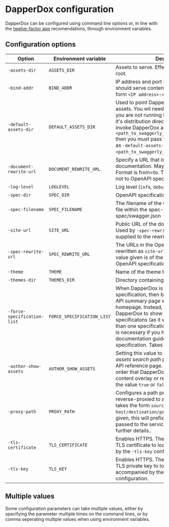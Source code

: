 # DapperDox configuration

DapperDox can be configured using command line options or, in line with the [twelve-factor app](https://12factor.net/) recomendations, through environment variables. 

## Configuration options

| Option | Environment variable | Description |
| ------ | -------------------- | ----------- |
| `-assets-dir` | `ASSETS_DIR` | Assets to serve. Effectively the document root. |
| `-bind-addr` | `BIND_ADDR` | IP address and port number that DapperDox should serve content from. Value takes the form `<IP address>:<port>`. |
| `-default-assets-dir` | `DEFAULT_ASSETS_DIR` | Used to point DapperDox at its default assets. You wil need to provide this option if you are not running DapperDox from within it's distribution directory. For example, if you invoke DapperDox as `<path_to_swaggerly_distribution>/swaggerly` then you must pass this configuration option as `-default-assets-dir=<path_to_swaggerly_distribution>/assets`.|
| `-document-rewrite-url` | `DOCUMENT_REWRITE_URL` | Specify a URL that is to be rewritten in the documentation. May be multiply defined. Format is from=to. This is applied to assets, not to OpenAPI specification generated text. |
| `-log-level` | `LOGLEVEL` | Log level (`info`, `debug`, `trace`) |
| `-spec-dir` | `SPEC_DIR` | OpenAPI specification (swagger) directory. |
| `-spec-filename` | `SPEC_FILENAME` | The filename of the OpenAPI specification file within the spec-dir. Defaults to spec/swagger.json |
| `-site-url` | `SITE_URL` | Public URL of the documentation service. Used by `-spec-rewrite-url` if no `=to` is supplied to the rewrite. |
| `-spec-rewrite-url` | `SPEC_REWRITE_URL` | The URLs in the OpenAPI specifications to be rewritten as `site-url`, or to the `to` URL if the value given is of the form from=to. Applies to OpenAPI specification text, not asset files. |
| `-theme` | `THEME` | Name of the theme to render documentation. |
| `-themes-dir` | `THEMES_DIR` | Directory containing installed themes. |
| `-force-specification-list` | `FORCE_SPECIFICATION_LIST` | When DapperDox is serving a single OpenAPI specification, then by default it will show the API summary page when serving the homepage. Instead, you can force DapperDox to show the list of available specificatons (as it would if there were more than one specification) with this option. This is necessary if you have global documentation guides which live outside the specification. Takes the value `true` or `false`. |
| `-author-show-assets` | `AUTHOR_SHOW_ASSETS` | Setting this value to `true` will enable an *assets search path* pane at the foot of every API reference page. This shows the path order that DapperDox will scan to find GFM content overlay or replacement files. Takes the value `true` or `false`. |
| `-proxy-path` | `PROXY_PATH` | Configures a path prefix that is to be reverse-proxied to another service. Value takes the form `source-path=servce-host/destination/path`. If `destination-path` is given, this will prefix the `source-path` that is passed to the service. See [reverse proxy](/docs/proxy-configure) for further details.. |
| `-tls-certificate` | `TLS_CERTIFICATE` | Enables HTTPS. The path and filename of the TLS certificate to load. Must be accompanied by the `-tls-key` configuration. |
| `-tls-key` | `TLS_KEY` | Enables HTTPS. The path and filename of the TLS private key to load. Must be accompanied by the `-tls-certificate` configuration. |

## Multiple values

Some configuration parameters can take multiple values, either by specifying the parameter multiple times on the command lines, or by
comma seperating multiple values when using environment variables.

